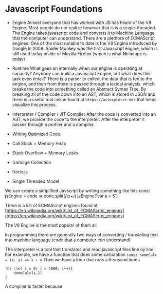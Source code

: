 # Javascript Foundations
- Engine
Almost everyone that has worked with JS has heard of the V8 Engine. Most people do not realize however that is is a single-threaded. The Engine takes javascript code and converts it to Machine Language that the computer can understand. There are a plethora of ECMAScript engines.
One of the most notable to date is the V8 Engine introduced by Google in 2008. Spider Monkey was the first Javascript engine, which is still used today inside of Mozilla Firefox (which is what Netscape is today)
- Runtime
What goes on internally when our engine is operating at capacity? Anybody can build a Javascript Engine, but what does this task even entail? 
There is a parser to collect the data that is fed to the engine, and then from there is passed through a lexical analysis, which breaks the code into something called an Abstract Syntax Tree. By breaking all of the code down into an AST, which is stored in JSON and there is a useful tool online found at `https://astexplorer.net` that helps visualize this process.

- Interpreter / Compiler / JIT Compiler
After the code is converted into an AST, we provide the code to the interpreter. After the interpreter it passes through a profiler and a compiler.
- Writing Optimized Code

- Call Stack + Memory Heap

- Stack Overflow + Memory Leaks

- Garbage Collection

- Node.js

- Single Threaded Model

We can create a simplified Javscript by writing something like this
const jsEngine = code => code.split(/\s+/)
jsEngine('var a = 5')

There is a list of ECMAScript engines found at [https://en.wikipedia.org/wiki/List_of_ECMAScript_engines](https://en.wikipedia.org/wiki/List_of_ECMAScript_engines)

The V8 Engine is the most popular of them all.

In programming there are generally two ways of converting / translating text into machine language (code that a computer can understand)

The interpreter is a tool that translates and read javascript files line by line
For example, we have a function that does some calculation `const someCalc = (x, y) => x + y`
Then we have a loop that runs a thousand times 
```
for (let i = 0; i < 1000; i++){
    someCalc(i,1)
}
```
A compiler is faster because